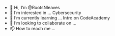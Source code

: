 - 👋 Hi, I’m @RootsNleaves
- 👀 I’m interested in ... Cybersecurity
- 🌱 I’m currently learning ... Intro on CodeAcademy
- 💞️ I’m looking to collaborate on ...
- 📫 How to reach me ...

<!---
RootsNleaves/RootsNleaves is a ✨ special ✨ repository because its `README.md` (this file) appears on your GitHub profile.
You can click the Preview link to take a look at your changes.
--->

